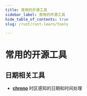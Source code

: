 ```yaml
---
title: 常用的开源工具
sidebar_label: 常用的开源工具
hide_table_of_contents: true
slug: /rust/rust-learn/tools

---
```


# 常用的开源工具

## 日期相关工具

- [**chrono**](https://github.com/chronotope/chrono) 时区感知的日期和时间处理
